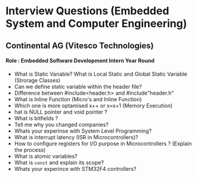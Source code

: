 # Interview Questions (Embedded System and Computer Engineering)

## Continental AG (Vitesco Technologies) 
#### Role : Embedded Software Development Intern Year Round
- What is Static Variable? What is Local Static and Global Static Variable (Strorage Classes)
- Can we define static variable within the header file?
- Difference between #include<header.h> and #include"header.h"
- What is Inline Function (Micro's and Inline Function)
- Which one is more optamised x++ or x=x+1 (Memory Execution)
- hat is NULL pointer and void pointer ?
- What is bitfields ?
- Tell me why you changed companies?
- Whats your experinse with System Level Programming?
- What is interrupt latency (ISR in Microcontrollers)?
- How to configure registers for I/O purpose in Microcontrollers ? (Explain the process)
- What is atomic variables?
- What is `const` and explain its scope?
- Whats your experince with STM32F4 controllers?
